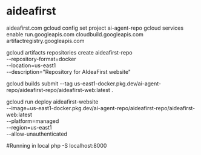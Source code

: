 # aideafirst
aideafirst.com
gcloud config set project ai-agent-repo
gcloud services enable run.googleapis.com cloudbuild.googleapis.com artifactregistry.googleapis.com

gcloud artifacts repositories create aideafirst-repo \
  --repository-format=docker \
  --location=us-east1 \
  --description="Repository for AIdeaFirst website"


gcloud builds submit --tag us-east1-docker.pkg.dev/ai-agent-repo/aideafirst-repo/aideafirst-web:latest .

gcloud run deploy aideafirst-website \
  --image=us-east1-docker.pkg.dev/ai-agent-repo/aideafirst-repo/aideafirst-web:latest \
  --platform=managed \
  --region=us-east1 \
  --allow-unauthenticated


#Running in local
php -S localhost:8000

